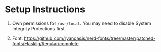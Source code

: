 # Setup Instructions

1. Own permissions for `/usr/local`. You may need to disable System Integrity Protections first.

2. Font: https://github.com/ryanoasis/nerd-fonts/tree/master/patched-fonts/Hasklig/Regular/complete
